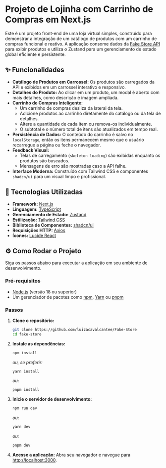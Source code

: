 # Projeto de Lojinha com Carrinho de Compras em Next.js

Este é um projeto front-end de uma loja virtual simples, construído para demonstrar a integração de um catálogo de produtos com um carrinho de compras funcional e reativo. A aplicação consome dados da [Fake Store API](https://fakestoreapi.com) para exibir produtos e utiliza o Zustand para um gerenciamento de estado global eficiente e persistente.

## ✨ Funcionalidades

  - **Catálogo de Produtos em Carrossel:** Os produtos são carregados da API e exibidos em um carrossel interativo e responsivo.
  - **Detalhes do Produto:** Ao clicar em um produto, um modal é aberto com mais detalhes, como descrição e imagem ampliada.
  - **Carrinho de Compras Inteligente:**
      - Um carrinho de compras desliza da lateral da tela.
      - Adicione produtos ao carrinho diretamente do catálogo ou da tela de detalhes.
      - Altere a quantidade de cada item ou remova-os individualmente.
      - O subtotal e o número total de itens são atualizados em tempo real.
  - **Persistência de Dados:** O conteúdo do carrinho é salvo no `localStorage`, então os itens permanecem mesmo que o usuário recarregue a página ou feche o navegador.
  - **Feedback Visual:**
      - Telas de carregamento (`skeleton loading`) são exibidas enquanto os produtos são buscados.
      - Mensagens de erro são mostradas caso a API falhe.
  - **Interface Moderna:** Construído com Tailwind CSS e componentes `shadcn/ui` para um visual limpo e profissional.

## 🚀 Tecnologias Utilizadas

  - **Framework:** [Next.js](https://nextjs.org/)
  - **Linguagem:** [TypeScript](https://www.typescriptlang.org/)
  - **Gerenciamento de Estado:** [Zustand](https://zustand-demo.pmnd.rs/)
  - **Estilização:** [Tailwind CSS](https://tailwindcss.com/)
  - **Biblioteca de Componentes:** [shadcn/ui](https://ui.shadcn.com/)
  - **Requisições HTTP:** [Axios](https://axios-http.com/)
  - **Ícones:** [Lucide React](https://lucide.dev/)

## ⚙️ Como Rodar o Projeto

Siga os passos abaixo para executar a aplicação em seu ambiente de desenvolvimento.

### Pré-requisitos

  - [Node.js](https://nodejs.org/en/) (versão 18 ou superior)
  - Um gerenciador de pacotes como [npm](https://www.npmjs.com/), [Yarn](https://yarnpkg.com/) ou [pnpm](https://pnpm.io/)

### Passos

1.  **Clone o repositório:**

    ```bash
    git clone https://github.com/luizacavalcantee/Fake-Store
    cd fake-store
    ```

2.  **Instale as dependências:**

    ```bash
    npm install
    ```

    *ou, se preferir:*

    ```bash
    yarn install
    ```

    *ou:*

    ```bash
    pnpm install
    ```

3.  **Inicie o servidor de desenvolvimento:**

    ```bash
    npm run dev
    ```

    *ou:*

    ```bash
    yarn dev
    ```

    *ou:*

    ```bash
    pnpm dev
    ```

4.  **Acesse a aplicação:**
    Abra seu navegador e navegue para [http://localhost:3000](http://localhost:3000).